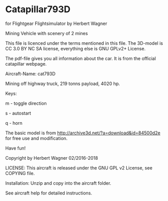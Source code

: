 # Catapillar793D

for Flightgear Flightsimulator by Herbert Wagner

Mining Vehicle with scenery of 2 mines

This file is licenced under the terms mentioned in this file.
The 3D-model is CC 3.0 BY NC SA license, everything else is GNU GPLv2+ License.

The pdf-file gives you all information about the car.
It is from the official catapillar webpage.

Aircraft-Name: cat793D

Mining off highway truck, 219 tonns payload, 4020 hp.

Keys:

m - toggle direction

s - autostart

q - horn

The basic model is from http://archive3d.net/?a=download&id=84500d2e for free use and modification.

Have fun!

Copyright by Herbert Wagner 02/2016-2018


LICENSE: This aircraft is released under the GNU GPL v2 License, see COPYING file.

Installation: Unzip and copy into the aircraft folder.

See aircraft help for detailed instructions.